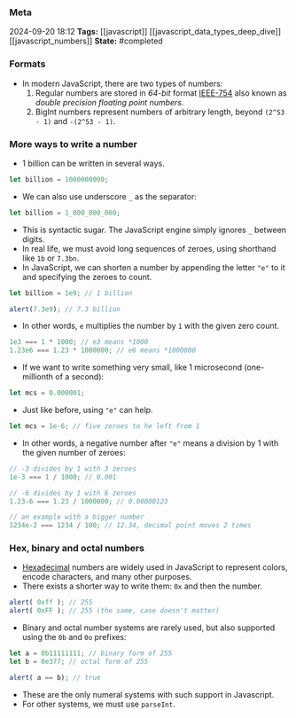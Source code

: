 ### Meta
2024-09-20 18:12
**Tags:** [[javascript]] [[javascript_data_types_deep_dive]] [[javascript_numbers]]
**State:** #completed  

### Formats
- In modern JavaScript, there are two types of numbers:
	1) Regular numbers are stored in *64-bit* format [IEEE-754](https://en.wikipedia.org/wiki/IEEE_754) also known as *double precision floating point numbers.*
	2) BigInt numbers represent numbers of arbitrary length, beyond `(2^53 - 1)` and `-(2^53 - 1)`.

### More ways to write a number
- 1 billion can be written in several ways.

```JavaScript title:app.js
let billion = 1000000000;
```

- We can also use underscore `_` as the separator:

```JavaScript title:app.js
let billion = 1_000_000_000;
```

- This is syntactic sugar. The JavaScript engine simply ignores `_` between digits.
- In real life, we must avoid long sequences of zeroes, using shorthand like `1b` or `7.3bn`.
- In JavaScript, we can shorten a number by appending the letter `"e"` to it and specifying the zeroes to count.

```JavaScript title:app.js
let billion = 1e9; // 1 billion

alert(7.3e9); // 7.3 billion
```

- In other words, `e` multiplies the number by `1` with the given zero count.

```JavaScript title:app.js
1e3 === 1 * 1000; // e3 means *1000
1.23e6 === 1.23 * 1000000; // e6 means *1000000
```

- If we want to write something very small, like 1 microsecond (one-millionth of a second):

```JavaScript title:app.js
let mcs = 0.000001;
```

- Just like before, using `"e"` can help.

```JavaScript title:app.js
let mcs = 1e-6; // five zeroes to he left from 1
```

- In other words, a negative number after `"e"` means a division by 1 with the given number of zeroes:

```JavaScript title:app.js
// -3 divides by 1 with 3 zeroes
1e-3 === 1 / 1000; // 0.001

// -6 divides by 1 with 6 zeroes
1.23-6 === 1.23 / 1000000; // 0.00000123

// an example with a bigger number
1234e-2 === 1234 / 100; // 12.34, decimal point moves 2 times
```

### Hex, binary and octal numbers
- [Hexadecimal](https://en.wikipedia.org/wiki/Hexadecimal) numbers are widely used in JavaScript to represent colors, encode characters, and many other purposes.
- There exists a shorter way to write them: `0x` and then the number.

```JavaScript title:app.js
alert( 0xff ); // 255
alert( 0xFF ); // 255 (the same, case doesn't matter)
```

- Binary and octal number systems are rarely used, but also supported using the `0b` and `0o` prefixes:

```JavaScript title:app.js
let a = 0b11111111; // binary form of 255
let b = 0e377; // octal form of 255

alert( a == b); // true
```

- These are the only numeral systems with such support in Javascript.
- For other systems, we must use `parseInt`.